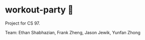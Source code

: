 # workout-party 🥳

Project for CS 97.

Team: Ethan Shabhazian, Frank Zheng, Jason Jewik, Yunfan Zhong
